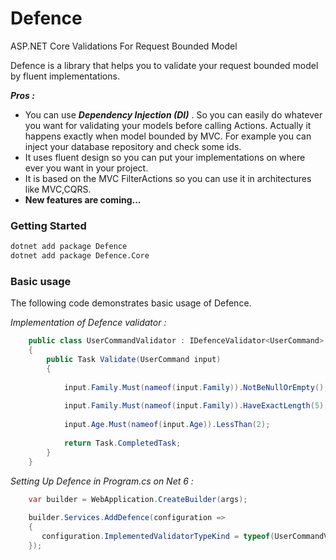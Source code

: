 # Defence
ASP.NET Core Validations For Request Bounded Model

Defence is a library that helps you to validate your request bounded model by fluent implementations.

_**Pros :**_
- You can use _**Dependency Injection (DI)**_ . So you can easily do whatever you want for
validating your models before calling Actions. Actually it happens exactly when model bounded by MVC.
For example you can inject your database repository and check some ids.
- It uses fluent design so you can put your implementations on where ever you want in your project.
- It is based on the MVC FilterActions so you can use it in architectures like MVC,CQRS.
- **New features are coming...**


### Getting Started

```sh
dotnet add package Defence
dotnet add package Defence.Core
```
### Basic usage

The following code demonstrates basic usage of Defence.

_Implementation of Defence validator :_
```c#
    public class UserCommandValidator : IDefenceValidator<UserCommand>
    {
        public Task Validate(UserCommand input)
        {
            
            input.Family.Must(nameof(input.Family)).NotBeNullOrEmpty();
            
            input.Family.Must(nameof(input.Family)).HaveExactLength(5);
    
            input.Age.Must(nameof(input.Age)).LessThan(2);
            
            return Task.CompletedTask;
        }
    }
```

_Setting Up Defence in Program.cs on Net 6 :_
```c#
    var builder = WebApplication.CreateBuilder(args);
    
    builder.Services.AddDefence(configuration =>
    {
       configuration.ImplementedValidatorTypeKind = typeof(UserCommandValidator);
    });
```
